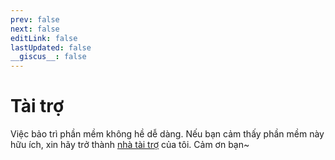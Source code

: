 ```yaml
---
prev: false
next: false
editLink: false
lastUpdated: false
__giscus__: false
---
```


# Tài trợ

Việc bảo trì phần mềm không hề dễ dàng. Nếu bạn cảm thấy phần mềm này hữu ích, xin hãy trở thành [nhà tài trợ](https://patreon.com/HIllya51) của tôi. Cảm ơn bạn~